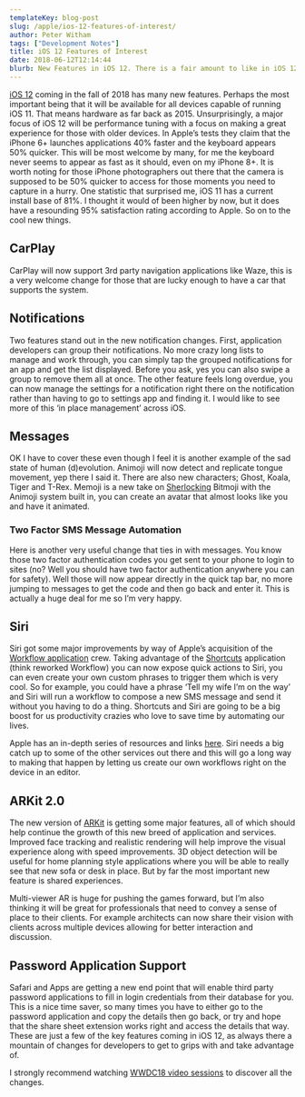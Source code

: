 ```yaml
---
templateKey: blog-post
slug: /apple/ios-12-features-of-interest/
author: Peter Witham
tags: ["Development Notes"]
title: iOS 12 Features of Interest
date: 2018-06-12T12:14:44
blurb: New Features in iOS 12. There is a fair amount to like in iOS 12, I share some thoughts on the more interesting ones.
---
```


[iOS 12](https://developer.apple.com/ios/) coming in the fall of 2018 has many new features. Perhaps the most important being that it will be available for all devices capable of running iOS 11. That means hardware as far back as 2015. Unsurprisingly, a major focus of iOS 12 will be performance tuning with a focus on making a great experience for those with older devices. In Apple’s tests they claim that the iPhone 6+ launches applications 40% faster and the keyboard appears 50% quicker. This will be most welcome by many, for me the keyboard never seems to appear as fast as it should, even on my iPhone 8+. It is worth noting for those iPhone photographers out there that the camera is supposed to be 50% quicker to access for those moments you need to capture in a hurry. One statistic that surprised me, iOS 11 has a current install base of 81%. I thought it would of been higher by now, but it does have a resounding 95% satisfaction rating according to Apple. So on to the cool new things.

## CarPlay

CarPlay will now support 3rd party navigation applications like Waze, this is a very welcome change for those that are lucky enough to have a car that supports the system.

## Notifications

Two features stand out in the new notification changes. First, application developers can group their notifications. No more crazy long lists to manage and work through, you can simply tap the grouped notifications for an app and get the list displayed. Before you ask, yes you can also swipe a group to remove them all at once. The other feature feels long overdue, you can now manage the settings for a notification right there on the notification rather than having to go to settings app and finding it. I would like to see more of this ‘in place management’ across iOS.

## Messages

OK I have to cover these even though I feel it is another example of the sad state of human (d)evolution. Animoji will now detect and replicate tongue movement, yep there I said it. There are also new characters; Ghost, Koala, Tiger and T-Rex. Memoji is a new take on [Sherlocking](https://www.urbandictionary.com/define.php?term=sherlocked) Bitmoji with the Animoji system built in, you can create an avatar that almost looks like you and have it animated.

### Two Factor SMS Message Automation

Here is another very useful change that ties in with messages. You know those two factor authentication codes you get sent to your phone to login to sites (no? Well you should have two factor authentication anywhere you can for safety). Well those will now appear directly in the quick tap bar, no more jumping to messages to get the code and then go back and enter it. This is actually a huge deal for me so I’m very happy.

## Siri

Siri got some major improvements by way of Apple’s acquisition of the [Workflow application](https://itunes.apple.com/us/app/workflow/id915249334?mt=8) crew. Taking advantage of the [Shortcuts](https://developer.apple.com/sirikit/) application (think reworked Workflow) you can now expose quick actions to Siri, you can even create your own custom phrases to trigger them which is very cool. So for example, you could have a phrase ‘Tell my wife I’m on the way’ and Siri will run a workflow to compose a new SMS message and send it without you having to do a thing. Shortcuts and Siri are going to be a big boost for us productivity crazies who love to save time by automating our lives.

Apple has an in-depth series of resources and links [here](https://developer.apple.com/documentation/sirikit#2979425). Siri needs a big catch up to some of the other services out there and this will go a long way to making that happen by letting us create our own workflows right on the device in an editor.

## ARKit 2.0

The new version of [ARKit](https://developer.apple.com/arkit/) is getting some major features, all of which should help continue the growth of this new breed of application and services. Improved face tracking and realistic rendering will help improve the visual experience along with speed improvements. 3D object detection will be useful for home planning style applications where you will be able to really see that new sofa or desk in place. But by far the most important new feature is shared experiences.

Multi-viewer AR is huge for pushing the games forward, but I’m also thinking it will be great for professionals that need to convey a sense of place to their clients. For example architects can now share their vision with clients across multiple devices allowing for better interaction and discussion.

## Password Application Support

Safari and Apps are getting a new end point that will enable third party password applications to fill in login credentials from their database for you. This is a nice time saver, so many times you have to either go to the password application and copy the details then go back, or try and hope that the share sheet extension works right and access the details that way. These are just a few of the key features coming in iOS 12, as always there a mountain of changes for developers to get to grips with and take advantage of.

I strongly recommend watching [WWDC18 video sessions](https://developer.apple.com/videos/wwdc2018/) to discover all the changes.

